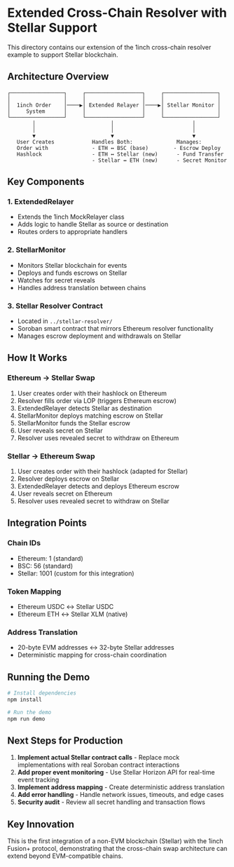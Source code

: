 # Extended Cross-Chain Resolver with Stellar Support

This directory contains our extension of the 1inch cross-chain resolver example to support Stellar blockchain.

## Architecture Overview

```
┌─────────────────┐     ┌──────────────────┐     ┌─────────────────┐
│                 │     │                  │     │                 │
│  1inch Order    │────▶│ Extended Relayer │────▶│ Stellar Monitor │
│     System      │     │                  │     │                 │
└─────────────────┘     └──────────────────┘     └─────────────────┘
        │                        │                         │
        │                        │                         │
        ▼                        ▼                         ▼
   User Creates            Handles Both:              Manages:
   Order with              - ETH ↔ BSC (base)        - Escrow Deploy
   Hashlock                - ETH ↔ Stellar (new)      - Fund Transfer
                           - Stellar ↔ ETH (new)      - Secret Monitor
```

## Key Components

### 1. ExtendedRelayer
- Extends the 1inch MockRelayer class
- Adds logic to handle Stellar as source or destination
- Routes orders to appropriate handlers

### 2. StellarMonitor
- Monitors Stellar blockchain for events
- Deploys and funds escrows on Stellar
- Watches for secret reveals
- Handles address translation between chains

### 3. Stellar Resolver Contract
- Located in `../stellar-resolver/`
- Soroban smart contract that mirrors Ethereum resolver functionality
- Manages escrow deployment and withdrawals on Stellar

## How It Works

### Ethereum → Stellar Swap
1. User creates order with their hashlock on Ethereum
2. Resolver fills order via LOP (triggers Ethereum escrow)
3. ExtendedRelayer detects Stellar as destination
4. StellarMonitor deploys matching escrow on Stellar
5. StellarMonitor funds the Stellar escrow
6. User reveals secret on Stellar
7. Resolver uses revealed secret to withdraw on Ethereum

### Stellar → Ethereum Swap
1. User creates order with their hashlock (adapted for Stellar)
2. Resolver deploys escrow on Stellar
3. ExtendedRelayer detects and deploys Ethereum escrow
4. User reveals secret on Ethereum
5. Resolver uses revealed secret to withdraw on Stellar

## Integration Points

### Chain IDs
- Ethereum: 1 (standard)
- BSC: 56 (standard) 
- Stellar: 1001 (custom for this integration)

### Token Mapping
- Ethereum USDC ↔ Stellar USDC
- Ethereum ETH ↔ Stellar XLM (native)

### Address Translation
- 20-byte EVM addresses ↔ 32-byte Stellar addresses
- Deterministic mapping for cross-chain coordination

## Running the Demo

```bash
# Install dependencies
npm install

# Run the demo
npm run demo
```

## Next Steps for Production

1. **Implement actual Stellar contract calls** - Replace mock implementations with real Soroban contract interactions
2. **Add proper event monitoring** - Use Stellar Horizon API for real-time event tracking
3. **Implement address mapping** - Create deterministic address translation
4. **Add error handling** - Handle network issues, timeouts, and edge cases
5. **Security audit** - Review all secret handling and transaction flows

## Key Innovation

This is the first integration of a non-EVM blockchain (Stellar) with the 1inch Fusion+ protocol, demonstrating that the cross-chain swap architecture can extend beyond EVM-compatible chains.